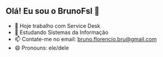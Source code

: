 ## Olá! Eu sou o BrunoFsl 👋

- 🔭 Hoje trabalho com Service Desk
- 🌱 Estudando Sistemas da Informação 
- 📫 Contate-me no email: bruno.florencio.bru@gmail.com
- 😄 Pronouns: ele/dele


